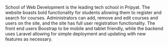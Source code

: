 School of Web Development is the leading tech school in Pripyat. The website boasts bold functionality for students allowing them to register and search for courses. Administrators can add, remove and edit courses and users on the site, and the site has full user registration functionality. The front end users Boostrap to be mobile and tablet friendly, while the backend uses Laravel allowing for simple deployment and updating with new features as necessary.
